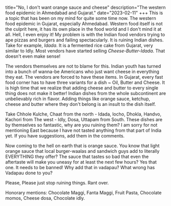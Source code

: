 title="No, I don't want orange sauce and cheese"
description="The western food epidemic in Ahmedabad and Gujarat."
date="2023-02-11"
+++
This is a topic that has been on my mind for quite some time now. The western
food epidemic in Gujarat, especially Ahmedabad. Western food itself is not the
culprit here, it has its own place in the food world and I don't mind it at
all. Hell, I even enjoy it! My problem is with the Indian food vendors trying
to ape pizzas and burgers and failing spectacularly. It is ruining Indian
dishes. Take for example, _Idada_. It is a fermented rice cake from Gujarat,
very similar to Idly. Most vendors have started selling _Cheese-Butter-Idada_.
That doesn't even make sense! 

The vendors themselves are not to blame for this. Indian youth has turned into
a bunch of wanna-be Americans who just want cheese in everything they eat. The
vendors are forced to have these items. In Gujarat, every fast food corner has
to have three variants for a dish ~ Oil, Butter and Cheese. It is high time
that we realize that adding cheese and butter to every single thing does not
make it better! Indian dishes from the whole subcontinent are unbelievably rich
in flavor. Adding things like orange sauce, ketchup, cheese and butter where
they don't belong is an insult to the dish itself. 

Take Chhole Kulche, Chaat from the north - Idada, locho, Dhokla, Handvo,
Kachori from The west - Idly, Dosa, Uttapam from South. These dishes are by
themselves so fantastic, why are you ruining them? I am sorry for not
mentioning East because I have not tasted anything from that part of India yet.
If you have suggestions, add them in the comments.  

Now coming to the hell on earth that is orange sauce. You know that light
orange sauce that local burger-waalas and sandwich guys add to literally
EVERYTHING they offer? The sauce that tastes so bad that even the aftertaste
will make you uneasy for at least the next few hours? Yes that one. It needs to
be banned! Why add that in vadapau? What wrong has Vadapau done to you?

Please, Please just stop ruining things. Rant over.

Honorary mentions: Chocolate Maggi, Fanta Maggi, Fruit Pasta, Chocolate momos,
Cheese dosa, Chocolate idly.
